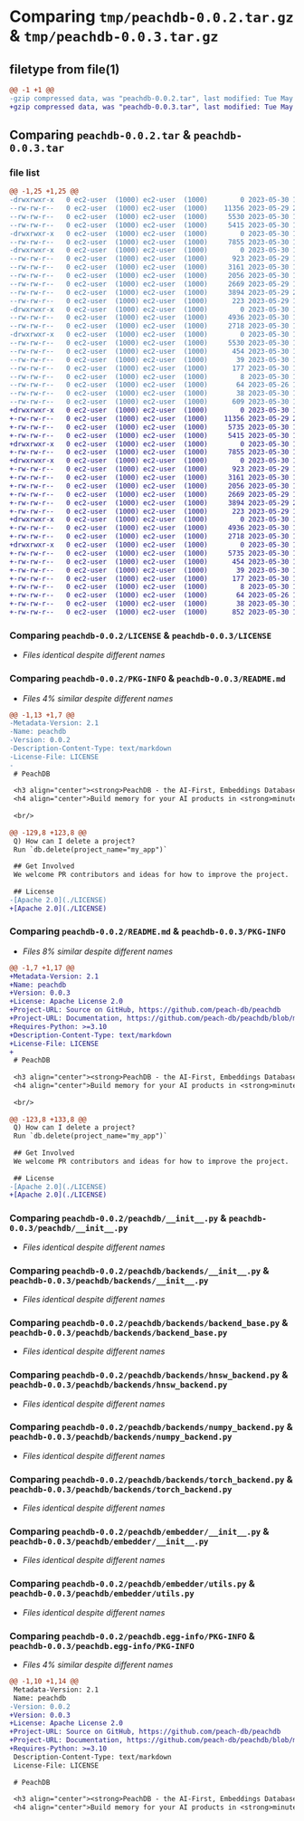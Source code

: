# Comparing `tmp/peachdb-0.0.2.tar.gz` & `tmp/peachdb-0.0.3.tar.gz`

## filetype from file(1)

```diff
@@ -1 +1 @@
-gzip compressed data, was "peachdb-0.0.2.tar", last modified: Tue May 30 15:26:39 2023, max compression
+gzip compressed data, was "peachdb-0.0.3.tar", last modified: Tue May 30 15:31:28 2023, max compression
```

## Comparing `peachdb-0.0.2.tar` & `peachdb-0.0.3.tar`

### file list

```diff
@@ -1,25 +1,25 @@
-drwxrwxr-x   0 ec2-user  (1000) ec2-user  (1000)        0 2023-05-30 15:26:39.932657 peachdb-0.0.2/
--rw-rw-r--   0 ec2-user  (1000) ec2-user  (1000)    11356 2023-05-29 20:30:02.000000 peachdb-0.0.2/LICENSE
--rw-rw-r--   0 ec2-user  (1000) ec2-user  (1000)     5530 2023-05-30 15:26:39.932657 peachdb-0.0.2/PKG-INFO
--rw-rw-r--   0 ec2-user  (1000) ec2-user  (1000)     5415 2023-05-30 13:14:30.000000 peachdb-0.0.2/README.md
-drwxrwxr-x   0 ec2-user  (1000) ec2-user  (1000)        0 2023-05-30 15:26:39.932657 peachdb-0.0.2/peachdb/
--rw-rw-r--   0 ec2-user  (1000) ec2-user  (1000)     7855 2023-05-30 10:56:06.000000 peachdb-0.0.2/peachdb/__init__.py
-drwxrwxr-x   0 ec2-user  (1000) ec2-user  (1000)        0 2023-05-30 15:26:39.932657 peachdb-0.0.2/peachdb/backends/
--rw-rw-r--   0 ec2-user  (1000) ec2-user  (1000)      923 2023-05-29 16:37:03.000000 peachdb-0.0.2/peachdb/backends/__init__.py
--rw-rw-r--   0 ec2-user  (1000) ec2-user  (1000)     3161 2023-05-30 10:57:00.000000 peachdb-0.0.2/peachdb/backends/backend_base.py
--rw-rw-r--   0 ec2-user  (1000) ec2-user  (1000)     2056 2023-05-30 11:29:19.000000 peachdb-0.0.2/peachdb/backends/hnsw_backend.py
--rw-rw-r--   0 ec2-user  (1000) ec2-user  (1000)     2669 2023-05-29 16:37:03.000000 peachdb-0.0.2/peachdb/backends/numpy_backend.py
--rw-rw-r--   0 ec2-user  (1000) ec2-user  (1000)     3894 2023-05-29 20:30:02.000000 peachdb-0.0.2/peachdb/backends/torch_backend.py
--rw-rw-r--   0 ec2-user  (1000) ec2-user  (1000)      223 2023-05-29 16:37:03.000000 peachdb-0.0.2/peachdb/constants.py
-drwxrwxr-x   0 ec2-user  (1000) ec2-user  (1000)        0 2023-05-30 15:26:39.932657 peachdb-0.0.2/peachdb/embedder/
--rw-rw-r--   0 ec2-user  (1000) ec2-user  (1000)     4936 2023-05-30 11:00:29.000000 peachdb-0.0.2/peachdb/embedder/__init__.py
--rw-rw-r--   0 ec2-user  (1000) ec2-user  (1000)     2718 2023-05-30 10:47:11.000000 peachdb-0.0.2/peachdb/embedder/utils.py
-drwxrwxr-x   0 ec2-user  (1000) ec2-user  (1000)        0 2023-05-30 15:26:39.932657 peachdb-0.0.2/peachdb.egg-info/
--rw-rw-r--   0 ec2-user  (1000) ec2-user  (1000)     5530 2023-05-30 15:26:39.000000 peachdb-0.0.2/peachdb.egg-info/PKG-INFO
--rw-rw-r--   0 ec2-user  (1000) ec2-user  (1000)      454 2023-05-30 15:26:39.000000 peachdb-0.0.2/peachdb.egg-info/SOURCES.txt
--rw-rw-r--   0 ec2-user  (1000) ec2-user  (1000)       39 2023-05-30 15:26:39.000000 peachdb-0.0.2/peachdb.egg-info/dependency_links.txt
--rw-rw-r--   0 ec2-user  (1000) ec2-user  (1000)      177 2023-05-30 15:26:39.000000 peachdb-0.0.2/peachdb.egg-info/requires.txt
--rw-rw-r--   0 ec2-user  (1000) ec2-user  (1000)        8 2023-05-30 15:26:39.000000 peachdb-0.0.2/peachdb.egg-info/top_level.txt
--rw-rw-r--   0 ec2-user  (1000) ec2-user  (1000)       64 2023-05-26 17:11:39.000000 peachdb-0.0.2/pyproject.toml
--rw-rw-r--   0 ec2-user  (1000) ec2-user  (1000)       38 2023-05-30 15:26:39.932657 peachdb-0.0.2/setup.cfg
--rw-rw-r--   0 ec2-user  (1000) ec2-user  (1000)      609 2023-05-30 15:26:36.000000 peachdb-0.0.2/setup.py
+drwxrwxr-x   0 ec2-user  (1000) ec2-user  (1000)        0 2023-05-30 15:31:28.359833 peachdb-0.0.3/
+-rw-rw-r--   0 ec2-user  (1000) ec2-user  (1000)    11356 2023-05-29 20:30:02.000000 peachdb-0.0.3/LICENSE
+-rw-rw-r--   0 ec2-user  (1000) ec2-user  (1000)     5735 2023-05-30 15:31:28.359833 peachdb-0.0.3/PKG-INFO
+-rw-rw-r--   0 ec2-user  (1000) ec2-user  (1000)     5415 2023-05-30 13:14:30.000000 peachdb-0.0.3/README.md
+drwxrwxr-x   0 ec2-user  (1000) ec2-user  (1000)        0 2023-05-30 15:31:28.359833 peachdb-0.0.3/peachdb/
+-rw-rw-r--   0 ec2-user  (1000) ec2-user  (1000)     7855 2023-05-30 10:56:06.000000 peachdb-0.0.3/peachdb/__init__.py
+drwxrwxr-x   0 ec2-user  (1000) ec2-user  (1000)        0 2023-05-30 15:31:28.359833 peachdb-0.0.3/peachdb/backends/
+-rw-rw-r--   0 ec2-user  (1000) ec2-user  (1000)      923 2023-05-29 16:37:03.000000 peachdb-0.0.3/peachdb/backends/__init__.py
+-rw-rw-r--   0 ec2-user  (1000) ec2-user  (1000)     3161 2023-05-30 10:57:00.000000 peachdb-0.0.3/peachdb/backends/backend_base.py
+-rw-rw-r--   0 ec2-user  (1000) ec2-user  (1000)     2056 2023-05-30 11:29:19.000000 peachdb-0.0.3/peachdb/backends/hnsw_backend.py
+-rw-rw-r--   0 ec2-user  (1000) ec2-user  (1000)     2669 2023-05-29 16:37:03.000000 peachdb-0.0.3/peachdb/backends/numpy_backend.py
+-rw-rw-r--   0 ec2-user  (1000) ec2-user  (1000)     3894 2023-05-29 20:30:02.000000 peachdb-0.0.3/peachdb/backends/torch_backend.py
+-rw-rw-r--   0 ec2-user  (1000) ec2-user  (1000)      223 2023-05-29 16:37:03.000000 peachdb-0.0.3/peachdb/constants.py
+drwxrwxr-x   0 ec2-user  (1000) ec2-user  (1000)        0 2023-05-30 15:31:28.359833 peachdb-0.0.3/peachdb/embedder/
+-rw-rw-r--   0 ec2-user  (1000) ec2-user  (1000)     4936 2023-05-30 11:00:29.000000 peachdb-0.0.3/peachdb/embedder/__init__.py
+-rw-rw-r--   0 ec2-user  (1000) ec2-user  (1000)     2718 2023-05-30 10:47:11.000000 peachdb-0.0.3/peachdb/embedder/utils.py
+drwxrwxr-x   0 ec2-user  (1000) ec2-user  (1000)        0 2023-05-30 15:31:28.359833 peachdb-0.0.3/peachdb.egg-info/
+-rw-rw-r--   0 ec2-user  (1000) ec2-user  (1000)     5735 2023-05-30 15:31:28.000000 peachdb-0.0.3/peachdb.egg-info/PKG-INFO
+-rw-rw-r--   0 ec2-user  (1000) ec2-user  (1000)      454 2023-05-30 15:31:28.000000 peachdb-0.0.3/peachdb.egg-info/SOURCES.txt
+-rw-rw-r--   0 ec2-user  (1000) ec2-user  (1000)       39 2023-05-30 15:31:28.000000 peachdb-0.0.3/peachdb.egg-info/dependency_links.txt
+-rw-rw-r--   0 ec2-user  (1000) ec2-user  (1000)      177 2023-05-30 15:31:28.000000 peachdb-0.0.3/peachdb.egg-info/requires.txt
+-rw-rw-r--   0 ec2-user  (1000) ec2-user  (1000)        8 2023-05-30 15:31:28.000000 peachdb-0.0.3/peachdb.egg-info/top_level.txt
+-rw-rw-r--   0 ec2-user  (1000) ec2-user  (1000)       64 2023-05-26 17:11:39.000000 peachdb-0.0.3/pyproject.toml
+-rw-rw-r--   0 ec2-user  (1000) ec2-user  (1000)       38 2023-05-30 15:31:28.359833 peachdb-0.0.3/setup.cfg
+-rw-rw-r--   0 ec2-user  (1000) ec2-user  (1000)      852 2023-05-30 15:30:05.000000 peachdb-0.0.3/setup.py
```

### Comparing `peachdb-0.0.2/LICENSE` & `peachdb-0.0.3/LICENSE`

 * *Files identical despite different names*

### Comparing `peachdb-0.0.2/PKG-INFO` & `peachdb-0.0.3/README.md`

 * *Files 4% similar despite different names*

```diff
@@ -1,13 +1,7 @@
-Metadata-Version: 2.1
-Name: peachdb
-Version: 0.0.2
-Description-Content-Type: text/markdown
-License-File: LICENSE
-
 # PeachDB
 
 <h3 align="center"><strong>PeachDB - the AI-First, Embeddings Database</strong></h3>
 <h4 align="center">Build memory for your AI products in <strong>minutes!</strong></h4>
 
 <br/>
 
@@ -129,8 +123,8 @@
 Q) How can I delete a project?
 Run `db.delete(project_name="my_app")`
 
 ## Get Involved
 We welcome PR contributors and ideas for how to improve the project.
 
 ## License
-[Apache 2.0](./LICENSE)
+[Apache 2.0](./LICENSE)
```

### Comparing `peachdb-0.0.2/README.md` & `peachdb-0.0.3/PKG-INFO`

 * *Files 8% similar despite different names*

```diff
@@ -1,7 +1,17 @@
+Metadata-Version: 2.1
+Name: peachdb
+Version: 0.0.3
+License: Apache License 2.0
+Project-URL: Source on GitHub, https://github.com/peach-db/peachdb
+Project-URL: Documentation, https://github.com/peach-db/peachdb/blob/master/README.md
+Requires-Python: >=3.10
+Description-Content-Type: text/markdown
+License-File: LICENSE
+
 # PeachDB
 
 <h3 align="center"><strong>PeachDB - the AI-First, Embeddings Database</strong></h3>
 <h4 align="center">Build memory for your AI products in <strong>minutes!</strong></h4>
 
 <br/>
 
@@ -123,8 +133,8 @@
 Q) How can I delete a project?
 Run `db.delete(project_name="my_app")`
 
 ## Get Involved
 We welcome PR contributors and ideas for how to improve the project.
 
 ## License
-[Apache 2.0](./LICENSE)
+[Apache 2.0](./LICENSE)
```

### Comparing `peachdb-0.0.2/peachdb/__init__.py` & `peachdb-0.0.3/peachdb/__init__.py`

 * *Files identical despite different names*

### Comparing `peachdb-0.0.2/peachdb/backends/__init__.py` & `peachdb-0.0.3/peachdb/backends/__init__.py`

 * *Files identical despite different names*

### Comparing `peachdb-0.0.2/peachdb/backends/backend_base.py` & `peachdb-0.0.3/peachdb/backends/backend_base.py`

 * *Files identical despite different names*

### Comparing `peachdb-0.0.2/peachdb/backends/hnsw_backend.py` & `peachdb-0.0.3/peachdb/backends/hnsw_backend.py`

 * *Files identical despite different names*

### Comparing `peachdb-0.0.2/peachdb/backends/numpy_backend.py` & `peachdb-0.0.3/peachdb/backends/numpy_backend.py`

 * *Files identical despite different names*

### Comparing `peachdb-0.0.2/peachdb/backends/torch_backend.py` & `peachdb-0.0.3/peachdb/backends/torch_backend.py`

 * *Files identical despite different names*

### Comparing `peachdb-0.0.2/peachdb/embedder/__init__.py` & `peachdb-0.0.3/peachdb/embedder/__init__.py`

 * *Files identical despite different names*

### Comparing `peachdb-0.0.2/peachdb/embedder/utils.py` & `peachdb-0.0.3/peachdb/embedder/utils.py`

 * *Files identical despite different names*

### Comparing `peachdb-0.0.2/peachdb.egg-info/PKG-INFO` & `peachdb-0.0.3/peachdb.egg-info/PKG-INFO`

 * *Files 4% similar despite different names*

```diff
@@ -1,10 +1,14 @@
 Metadata-Version: 2.1
 Name: peachdb
-Version: 0.0.2
+Version: 0.0.3
+License: Apache License 2.0
+Project-URL: Source on GitHub, https://github.com/peach-db/peachdb
+Project-URL: Documentation, https://github.com/peach-db/peachdb/blob/master/README.md
+Requires-Python: >=3.10
 Description-Content-Type: text/markdown
 License-File: LICENSE
 
 # PeachDB
 
 <h3 align="center"><strong>PeachDB - the AI-First, Embeddings Database</strong></h3>
 <h4 align="center">Build memory for your AI products in <strong>minutes!</strong></h4>
```

